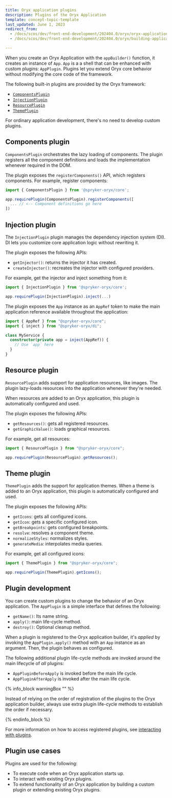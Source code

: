 ```yaml
---
title: Oryx application plugins
description: Plugins of the Oryx Application
template: concept-topic-template
last_updated: June 1, 2023
redirect_from:
  - /docs/scos/dev/front-end-development/202404.0/oryx/oryx-application-orchestration/oryx-application-plugins.html
  - /docs/scos/dev/front-end-development/202404.0/oryx/building-applications/oryx-application-orchestration/oryx-application-plugins.html

---
```




When you create an Oryx Application with the `appBuilder()` function, it creates an instance of `App`. `App` is a a shell that can be enhanced with custom plugins: `AppPlugin`. Plugins let you extend Oryx core behavior without modifying the core code of the framework.

The following built-in plugins are provided by the Oryx framework:

- [`ComponentsPlugin`](#components-plugin)
- [`InjectionPlugin`](#injection-plugin)
- [`ResourcePlugin`](#resource-plugin)
- [`ThemePlugin`](#theme-plugin)

For ordinary application development, there's no need to develop custom plugins.

## Components plugin

`ComponentsPlugin` orchestrates the lazy loading of components. The plugin registers all the component definitions and loads the implementation whenever required in the DOM.

The plugin exposes the `registerComponents()` API, which registers components. For example, register components:

```ts
import { ComponentsPlugin } from '@spryker-oryx/core';

app.requirePlugin(ComponentsPlugin).registerComponents([
  ... // <-- Component definitions go here
])
```

## Injection plugin

The `InjectionPlugin` plugin manages the dependency injection system (DI). DI lets you customize core application logic without rewriting it.

The plugin exposes the following APIs:

- `getInjector()`: returns the injector it has created.
- `createInjector()`: recreates the injector with configured providers.

For example, get the injector and inject something from it:

```ts
import { InjectionPlugin } from '@spryker-oryx/core';

app.requirePlugin(InjectionPlugin).inject(...)
```

The plugin exposes the `App` instance as an `AppRef` token to make the main application reference available throughout the application:

```ts
import { AppRef } from "@spryker-oryx/core";
import { inject } from "@spryker-oryx/di";

class MyService {
  constructor(private app = inject(AppRef)) {
    // Use `app` here
  }
}
```

## Resource plugin

`ResourcePlugin` adds support for application resources, like images. The plugin lazy-loads resources into the application whenever they're needed.

When resources are added to an Oryx application, this plugin is automatically configured and used.

The plugin exposes the following APIs:

- `getResources()`: gets all registered resources.
- `getGraphicValue()`: loads graphical resources.

For example, get all resources:

```ts
import { ResourcePlugin } from "@spryker-oryx/core";

app.requirePlugin(ResourcePlugin).getResources();
```

## Theme plugin

`ThemePlugin` adds the support for application themes. When a theme is added to an Oryx application, this plugin is automatically configured and used.

The plugin exposes the following APIs:

- `getIcons`: gets all configured icons.
- `getIcon`: gets a specific configured icon.
- `getBreakpoints`: gets configured breakpoints.
- `resolve`: resolves a component theme.
- `normalizeStyles`: normalizes styles.
- `generateMedia`: interpolates media queries.

For example, get all configured icons:

```ts
import { ThemePlugin } from "@spryker-oryx/core";

app.requirePlugin(ThemePlugin).getIcons();
```

## Plugin development

You can create custom plugins to change the behavior of an Oryx application. The `AppPlugin` is a simple interface that defines the following:

- `getName()`: Its name string.
- `apply()`: main life-cycle method.
- `destroy()`: Optional cleanup method.

When a plugin is registered to the Oryx application builder, it's _applied_ by invoking the `AppPlugin.apply()` method with an `App` instance as an argument. Then, the plugin behaves as configured.

The following additional plugin life-cycle methods are invoked around the main lifecycle of _all_ plugins:

- `AppPluginBeforeApply` is invoked before the main life cycle.
- `AppPluginAfterApply` is invoked after the main life cycle.

{% info_block warningBox "" %}

Instead of relying on the order of registration of the plugins to the Oryx application builder, always use extra plugin life-cycle methods to establish the order if necessary.

{% endinfo_block %}


For more information on how to access registered plugins, see [interacting with plugins](/docs/dg/dev/frontend-development/{{page.version}}/oryx/building-applications/oryx-application-orchestration/oryx-application.html#interact-with-plugins).

## Plugin use cases

Plugins are used for the following:

- To execute code when an Oryx application starts up.
- To interact with existing Oryx plugins.
- To extend functionality of an Oryx application by building a custom plugin or extending existing Oryx plugins.
